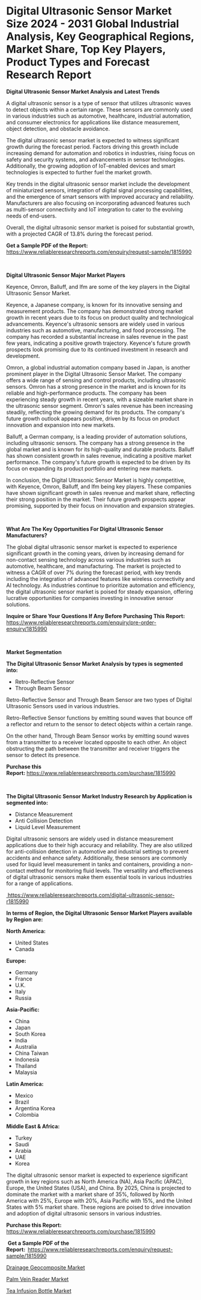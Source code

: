 <p><h1>Digital Ultrasonic Sensor Market Size 2024 - 2031 Global Industrial Analysis, Key Geographical Regions, Market Share, Top Key Players, Product Types and Forecast Research Report</h1></p><p><strong>Digital Ultrasonic Sensor Market Analysis and Latest Trends</strong></p>
<p><p>A digital ultrasonic sensor is a type of sensor that utilizes ultrasonic waves to detect objects within a certain range. These sensors are commonly used in various industries such as automotive, healthcare, industrial automation, and consumer electronics for applications like distance measurement, object detection, and obstacle avoidance.</p><p>The digital ultrasonic sensor market is expected to witness significant growth during the forecast period. Factors driving this growth include increasing demand for automation and robotics in industries, rising focus on safety and security systems, and advancements in sensor technologies. Additionally, the growing adoption of IoT-enabled devices and smart technologies is expected to further fuel the market growth.</p><p>Key trends in the digital ultrasonic sensor market include the development of miniaturized sensors, integration of digital signal processing capabilities, and the emergence of smart sensors with improved accuracy and reliability. Manufacturers are also focusing on incorporating advanced features such as multi-sensor connectivity and IoT integration to cater to the evolving needs of end-users.</p><p>Overall, the digital ultrasonic sensor market is poised for substantial growth, with a projected CAGR of 13.8% during the forecast period.</p></p>
<p><strong>Get a Sample PDF of the Report:&nbsp;</strong> <a href="https://www.reliableresearchreports.com/enquiry/request-sample/1815990">https://www.reliableresearchreports.com/enquiry/request-sample/1815990</a></p>
<p>&nbsp;</p>
<p><strong>Digital Ultrasonic Sensor Major Market Players</strong></p>
<p><p>Keyence, Omron, Balluff, and Ifm are some of the key players in the Digital Ultrasonic Sensor Market. </p><p>Keyence, a Japanese company, is known for its innovative sensing and measurement products. The company has demonstrated strong market growth in recent years due to its focus on product quality and technological advancements. Keyence's ultrasonic sensors are widely used in various industries such as automotive, manufacturing, and food processing. The company has recorded a substantial increase in sales revenue in the past few years, indicating a positive growth trajectory. Keyence's future growth prospects look promising due to its continued investment in research and development.</p><p>Omron, a global industrial automation company based in Japan, is another prominent player in the Digital Ultrasonic Sensor Market. The company offers a wide range of sensing and control products, including ultrasonic sensors. Omron has a strong presence in the market and is known for its reliable and high-performance products. The company has been experiencing steady growth in recent years, with a sizeable market share in the ultrasonic sensor segment. Omron's sales revenue has been increasing steadily, reflecting the growing demand for its products. The company's future growth outlook appears positive, driven by its focus on product innovation and expansion into new markets.</p><p>Balluff, a German company, is a leading provider of automation solutions, including ultrasonic sensors. The company has a strong presence in the global market and is known for its high-quality and durable products. Balluff has shown consistent growth in sales revenue, indicating a positive market performance. The company's future growth is expected to be driven by its focus on expanding its product portfolio and entering new markets.</p><p>In conclusion, the Digital Ultrasonic Sensor Market is highly competitive, with Keyence, Omron, Balluff, and Ifm being key players. These companies have shown significant growth in sales revenue and market share, reflecting their strong position in the market. Their future growth prospects appear promising, supported by their focus on innovation and expansion strategies.</p></p>
<p>&nbsp;</p>
<p><strong>What Are The Key Opportunities For Digital Ultrasonic Sensor Manufacturers?</strong></p>
<p><p>The global digital ultrasonic sensor market is expected to experience significant growth in the coming years, driven by increasing demand for non-contact sensing technology across various industries such as automotive, healthcare, and manufacturing. The market is projected to witness a CAGR of over 7% during the forecast period, with key trends including the integration of advanced features like wireless connectivity and AI technology. As industries continue to prioritize automation and efficiency, the digital ultrasonic sensor market is poised for steady expansion, offering lucrative opportunities for companies investing in innovative sensor solutions.</p></p>
<p><strong>Inquire or Share Your Questions If Any Before Purchasing This Report:</strong> <a href="https://www.reliableresearchreports.com/enquiry/pre-order-enquiry/1815990">https://www.reliableresearchreports.com/enquiry/pre-order-enquiry/1815990</a></p>
<p>&nbsp;</p>
<p><strong>Market Segmentation</strong></p>
<p><strong>The Digital Ultrasonic Sensor Market Analysis by types is segmented into:</strong></p>
<p><ul><li>Retro-Reflective Sensor</li><li>Through Beam Sensor</li></ul></p>
<p><p>Retro-Reflective Sensor and Through Beam Sensor are two types of Digital Ultrasonic Sensors used in various industries. </p><p>Retro-Reflective Sensor functions by emitting sound waves that bounce off a reflector and return to the sensor to detect objects within a certain range. </p><p>On the other hand, Through Beam Sensor works by emitting sound waves from a transmitter to a receiver located opposite to each other. An object obstructing the path between the transmitter and receiver triggers the sensor to detect its presence.</p></p>
<p><strong>Purchase this Report:&nbsp;</strong><a href="https://www.reliableresearchreports.com/purchase/1815990">https://www.reliableresearchreports.com/purchase/1815990</a></p>
<p>&nbsp;</p>
<p><strong>The Digital Ultrasonic Sensor Market Industry Research by Application is segmented into:</strong></p>
<p><ul><li>Distance Measurement</li><li>Anti Collision Detection</li><li>Liquid Level Measurement</li></ul></p>
<p><p>Digital ultrasonic sensors are widely used in distance measurement applications due to their high accuracy and reliability. They are also utilized for anti-collision detection in automotive and industrial settings to prevent accidents and enhance safety. Additionally, these sensors are commonly used for liquid level measurement in tanks and containers, providing a non-contact method for monitoring fluid levels. The versatility and effectiveness of digital ultrasonic sensors make them essential tools in various industries for a range of applications.</p></p>
<p><a href="https://www.reliableresearchreports.com/digital-ultrasonic-sensor-r1815990">&nbsp;https://www.reliableresearchreports.com/digital-ultrasonic-sensor-r1815990</a></p>
<p><strong>In terms of Region, the Digital Ultrasonic Sensor Market Players available by Region are:</strong></p>
<p>
    <p> <strong> North America: </strong>
        <ul>
            <li>United States</li>
            <li>Canada</li>
        </ul>
        </p> 
    <p> <strong> Europe: </strong>
        <ul>
            <li>Germany</li>
            <li>France</li>
            <li>U.K.</li>
            <li>Italy</li>
            <li>Russia</li>
        </ul>
        </p> 
    <p> <strong> Asia-Pacific: </strong>
        <ul>
            <li>China</li>
            <li>Japan</li>
            <li>South Korea</li>
            <li>India</li>
            <li>Australia</li>
            <li>China Taiwan</li>
            <li>Indonesia</li>
            <li>Thailand</li>
            <li>Malaysia</li>
        </ul>
        </p> 
    <p> <strong> Latin America: </strong>
        <ul>
            <li>Mexico</li>
            <li>Brazil</li>
            <li>Argentina Korea</li>
            <li>Colombia</li>
        </ul>
        </p> 
    <p> <strong> Middle East & Africa: </strong>
        <ul>
            <li>Turkey</li>
            <li>Saudi</li>
            <li>Arabia</li>
            <li>UAE</li>
            <li>Korea</li>
        </ul>
    </p>
    </p>
<p><p>The digital ultrasonic sensor market is expected to experience significant growth in key regions such as North America (NA), Asia Pacific (APAC), Europe, the United States (USA), and China. By 2025, China is projected to dominate the market with a market share of 35%, followed by North America with 25%, Europe with 20%, Asia Pacific with 15%, and the United States with 5% market share. These regions are poised to drive innovation and adoption of digital ultrasonic sensors in various industries.</p></p>
<p><strong>Purchase this Report: </strong><a href="https://www.reliableresearchreports.com/purchase/1815990">https://www.reliableresearchreports.com/purchase/1815990</a></p>
<p>&nbsp;<strong>Get a Sample PDF of the Report:&nbsp;&nbsp;</strong><a href="https://www.reliableresearchreports.com/enquiry/request-sample/1815990">https://www.reliableresearchreports.com/enquiry/request-sample/1815990</a></p>
<p><strong></strong></p>
<p><p><a href="https://www.linkedin.com/pulse/drainage-geocomposite-market-research-report-unlocks-analysis-hjxke?trackingId=ZS1yEBtWORcF2LD%2BIWn3hg%3D%3D">Drainage Geocomposite Market</a></p><p><a href="https://github.com/lbird53714/Market-Research-Report-List-4/blob/main/palm-vein-reader-market.md">Palm Vein Reader Market</a></p><p><a href="https://www.linkedin.com/pulse/tea-infusion-bottle-market-analysis-its-cagr-segmentation-ndkbc?trackingId=%2Bj0ljCI69RVdJZcD1%2BfbFA%3D%3D">Tea Infusion Bottle Market</a></p></p>